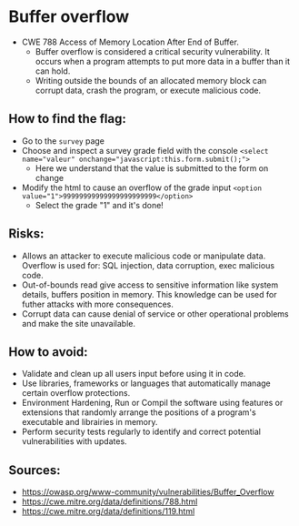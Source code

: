 # Buffer overflow

* CWE 788 Access of Memory Location After End of Buffer.
    * Buffer overflow is considered a critical security vulnerability. It occurs when a program attempts to put more data in a buffer than it can hold. 
    * Writing outside the bounds of an allocated memory block can corrupt data, crash the program, or execute malicious code.

## How to find the flag:

* Go to the `survey` page
* Choose and inspect a survey grade field with the console `<select name="valeur" onchange="javascript:this.form.submit();">`
    * Here we understand that the value is submitted to the form on change
* Modify the html to cause an overflow of the grade input `<option value="1">99999999999999999999999</option>`
    * Select the grade "1" and it's done!

## Risks:

* Allows an attacker to execute malicious code or manipulate data. Overflow is used for: SQL injection, data corruption, exec malicious code.
* Out-of-bounds read give access to sensitive information like system details, buffers position in memory.
This knowledge can be used for futher attacks with more consequences.
* Corrupt data can cause denial of service or other operational problems and make the site unavailable.

## How to avoid:

* Validate and clean up all users input before using it in code.
* Use libraries, frameworks or languages that automatically manage certain overflow protections.
* Environment Hardening, Run or Compil the software using features or extensions that randomly arrange the positions of a program's executable and librairies in memory.
* Perform security tests regularly to identify and correct potential vulnerabilities with updates.

## Sources:
* https://owasp.org/www-community/vulnerabilities/Buffer_Overflow
* https://cwe.mitre.org/data/definitions/788.html
* https://cwe.mitre.org/data/definitions/119.html

